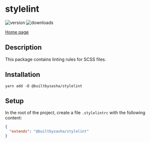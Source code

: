 # stylelint

<div>
    <img src="https://badge.fury.io/js/@builtbysasha%2Fstylelint.svg" alt="version"/>
    <img src="https://img.shields.io/npm/dm/@builtbysasha/stylelint" alt="downloads"/>
</div>

[Home page](../../README.md)

## Description

This package contains linting rules for SCSS files.

## Installation

```shell
yarn add -D @builtbysasha/stylelint
```

## Setup

In the root of the project, create a file `.stylelintrc` with the following content:

```json
{
  "extends": "@builtbysasha/stylelint"
}
```

